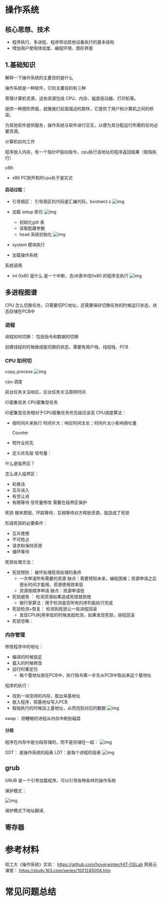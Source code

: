 # 操作系统

## 核心思想、技术
- 程序执行、多进程、程序带动其他设备执行的基本结构
-  增加用户使用体验度、编程环境、图形界面

## 1.基础知识

解释一下操作系统的主要目的是什么

操作系统是一种软件，它的主要目的有三种

管理计算机资源，这些资源包括 CPU、内存、磁盘驱动器、打印机等。

提供一种图形界面，就像我们前面描述的那样，它提供了用户和计算机之间的桥梁。

为其他软件提供服务，操作系统与软件进行交互，以便为其分配运行所需的任何必要资源。

计算机如何工作

程序放入内存，有一个指针IP指向指令，cpu执行该地址的程序返回结果（取指执行）

x86:
- x86 PC刚开机时cpu处于是实式

#### 启动过程：

- 引导扇区：
引导扇区的代码是汇编代码，bootsect.s
![img](images/bootsec.png)  



- 加载 setup 即日
  ![img](images/os_setup.jpg) 

  - 初始化gdt 表
  -  读取配置参数
  -  head 系统初始化
 ![img](images/os_head.jpg) 

-  system 模块执行
  


- 加载操作系统

系统调用

- int 0x80  是什么
  是一个中断，去idt表中找0x80 的程序去执行
 ![img](images/os_sys_call.png) 

## 多进程图谱
CPU 怎么切换任务，只需要切PC地址，还需要保存切换任务的时候运行状态，状态存储在PCB中

### 进程

进程如何切换：
包括指令和数据的切换

创建线程的时候做成能切换的状态，需要有用户栈、线程栈、PCB

### CPU 如何切

copy_process
![img](images/os_switch_to.jpg) 

cpu 调度

前台任务关注响应，后台任务关注周转时间

IO密集任务
CPU密集型任务

IO密集型任务相对于CPU密集任务优先级应该高
CPU调度算法：
- 按时间片来执行
  时间片大：响应时间太长；时间片太小影响吞吐量

  Counter 
- 短作业优先
- 定义优先级
信号量：

什么是临界区？

怎么进入临界区：
- 轮换法 
-  互斥进入
-  有空让进
-  有限等待
信号量修改 需要在临界区保护

死锁
根本原因，环路等待，互相等待对方释放资源，就造成了死锁

形成死锁的必要条件：
- 互斥使用
- 不可抢占
- 请求和保持资源
- 循环等待
  
死锁处理方法：
- 死锁预防： 破坏处理死锁处理的条件
  - 一次申请所有需要的资源 
    缺点：需要预知未来，编程困难；资源申请之后很长时间才能用，资源使用效率低
  - 资源按顺序申请
    缺点：资源申请低
- 死锁避免 ： 检测资源如果造成死锁就拒绝
  - 银行家算法：用于检测是否所有的序列能执行完成
- 死锁检测+恢复： 检测到死锁让一些进程回滚
  - 发现CPU利用率低的时候发起检测，如果发现死锁，进程回滚
- 死锁忽略： 

### 内存管理
修改程序中的地址：
- 编译的时候指定
-  载入的时候修改
-  运行时重定位
   -  每个基地址放在PCB中，执行指令第一步先从PCB中取出来这个基地址

程序的执行：
- 找到一块空闲的内存，取出来基地址
- 放入程序，把基地址写入PCB
- 取指执行的时候加上基地址，从而找到对应的数据
  ![img](images/os_mermory_manage.jpg) 

swap：
把睡眠的进程从内存中刷到磁盘

#### 分段

程序在内存中是分段存储的，而不是存储在一起：
 ![img](images/os_program_segement.jpg) 

GDT： 是操作系统的段表
LDT：是每个进程的段表
![img](images/os_seg_gdt.jpg) 



## grub
GRUB 是一个引导加载程序，可以引导各种各样的操作系统

保护模式： 

 ![img](images/os_safemode.jpg) 

保护模式下地址翻译,


## 寄存器


# 参考材料
 哈工大《操作系统》实验：
https://github.com/hoverwinter/HIT-OSLab
网易云课堂：
https://study.163.com/series/1001245004.htm





# 常见问题总结

